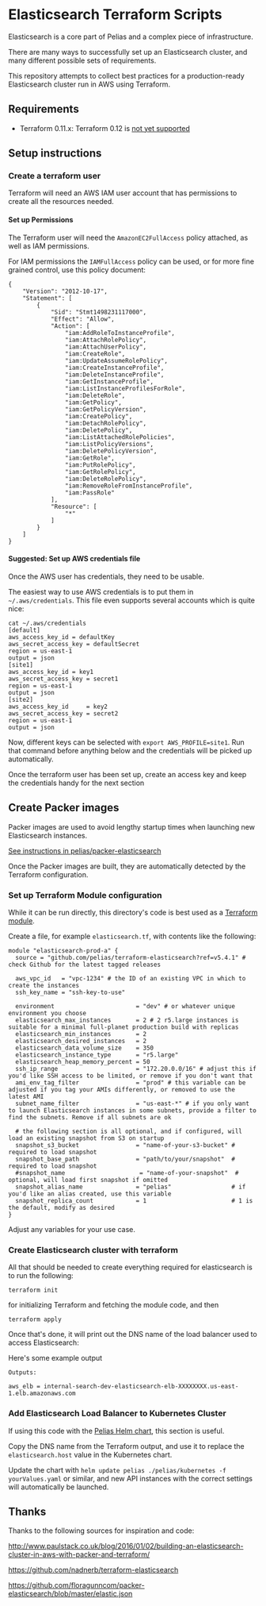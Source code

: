 # Elasticsearch Terraform Scripts

Elasticsearch is a core part of Pelias and a complex piece of infrastructure.

There are many ways to successfully set up an Elasticsearch cluster, and many different possible sets of requirements.

This repository attempts to collect best practices for a production-ready Elasticsearch cluster run in AWS using Terraform.

## Requirements

- Terraform 0.11.x: Terraform 0.12 is [not yet supported](https://github.com/pelias/terraform-elasticsearch/issues/4)

## Setup instructions

### Create a terraform user

Terraform will need an AWS IAM user account that has permissions to create all the resources needed.

#### Set up Permissions

The Terraform user will need the `AmazonEC2FullAccess` policy attached, as well as IAM permissions.

For IAM permissions the `IAMFullAccess` policy can be used, or for more fine grained control, use this policy document:
```
{
    "Version": "2012-10-17",
    "Statement": [
        {
            "Sid": "Stmt1498231117000",
            "Effect": "Allow",
            "Action": [
                "iam:AddRoleToInstanceProfile",
                "iam:AttachRolePolicy",
                "iam:AttachUserPolicy",
                "iam:CreateRole",
                "iam:UpdateAssumeRolePolicy",
                "iam:CreateInstanceProfile",
                "iam:DeleteInstanceProfile",
                "iam:GetInstanceProfile",
                "iam:ListInstanceProfilesForRole",
                "iam:DeleteRole",
                "iam:GetPolicy",
                "iam:GetPolicyVersion",
                "iam:CreatePolicy",
                "iam:DetachRolePolicy",
                "iam:DeletePolicy",
                "iam:ListAttachedRolePolicies",
                "iam:ListPolicyVersions",
                "iam:DeletePolicyVersion",
                "iam:GetRole",
                "iam:PutRolePolicy",
                "iam:GetRolePolicy",
                "iam:DeleteRolePolicy",
                "iam:RemoveRoleFromInstanceProfile",
                "iam:PassRole"
            ],
            "Resource": [
                "*"
            ]
        }
    ]
}
```

#### Suggested: Set up AWS credentials file

Once the AWS user has credentials, they need to be usable.

The easiest way to use AWS credentials is to put them in `~/.aws/credentials`. This file even supports several accounts which is quite nice:

```
cat ~/.aws/credentials
[default]
aws_access_key_id = defaultKey
aws_secret_access_key = defaultSecret
region = us-east-1
output = json
[site1]
aws_access_key_id = key1
aws_secret_access_key = secret1
region = us-east-1
output = json
[site2]
aws_access_key_id     = key2
aws_secret_access_key = secret2
region = us-east-1
output = json
```

Now, different keys can be selected with `export AWS_PROFILE=site1`. Run that command before anything below and the credentials will be picked up automatically.


Once the terraform user has been set up, create an access key and keep the credentials handy for the next section

## Create Packer images

Packer images are used to avoid lengthy startup times when launching new Elasticsearch instances.

[See instructions in pelias/packer-elasticsearch](https://github.com/pelias/packer-elasticsearch)


Once the Packer images are built, they are automatically detected by the Terraform configuration.

### Set up Terraform Module configuration

While it can be run directly, this directory's code is best used as a [Terraform module](https://www.terraform.io/intro/getting-started/modules.html).

Create a file, for example `elasticsearch.tf`, with contents like the following:

```hcl
module "elasticsearch-prod-a" {
  source = "github.com/pelias/terraform-elasticsearch?ref=v5.4.1" # check Github for the latest tagged releases

  aws_vpc_id   = "vpc-1234" # the ID of an existing VPC in which to create the instances
  ssh_key_name = "ssh-key-to-use"

  environment                       = "dev" # or whatever unique environment you choose
  elasticsearch_max_instances       = 2 # 2 r5.large instances is suitable for a minimal full-planet production build with replicas
  elasticsearch_min_instances       = 2
  elasticsearch_desired_instances   = 2
  elasticsearch_data_volume_size    = 350
  elasticsearch_instance_type       = "r5.large"
  elasticsearch_heap_memory_percent = 50
  ssh_ip_range                      = "172.20.0.0/16" # adjust this if you'd like SSH access to be limited, or remove if you don't want that
  ami_env_tag_filter                = "prod" # this variable can be adjusted if you tag your AMIs differently, or removed to use the latest AMI
  subnet_name_filter                = "us-east-*" # if you only want to launch Elasticsearch instances in some subnets, provide a filter to find the subnets. Remove if all subnets are ok

  # the following section is all optional, and if configured, will load an existing snapshot from S3 on startup
  snapshot_s3_bucket                = "name-of-your-s3-bucket" # required to load snapshot
  snapshot_base_path                = "path/to/your/snapshot"  # required to load snapshot
  #snapshot_name                     = "name-of-your-snapshot"  # optional, will load first snapshot if omitted
  snapshot_alias_name               = "pelias"                 # if you'd like an alias created, use this variable
  snapshot_replica_count            = 1                        # 1 is the default, modify as desired
}
```

Adjust any variables for your use case.


### Create Elasticsearch cluster with terraform

All that should be needed to create everything required for elasticsearch is to run the following:

```
terraform init
```

for initializing Terraform and fetching the module code, and then

```
terraform apply
```

Once that's done, it will print out the DNS name of the load balancer used to access Elasticsearch:

Here's some example output
```
Outputs:

aws_elb = internal-search-dev-elasticsearch-elb-XXXXXXXX.us-east-1.elb.amazonaws.com
```


### Add Elasticsearch Load Balancer to Kubernetes Cluster

If using this code with the [Pelias Helm chart](https://github.com/pelias/kubernetes), this section is useful.

Copy the DNS name from the Terraform output, and use it to replace the `elasticsearch.host` value in the Kubernetes chart.

Update the chart with `helm update pelias ./pelias/kubernetes -f yourValues.yaml` or similar, and new API instances with the correct settings will automatically be launched.


## Thanks

Thanks to the following sources for inspiration and code:

http://www.paulstack.co.uk/blog/2016/01/02/building-an-elasticsearch-cluster-in-aws-with-packer-and-terraform/

https://github.com/nadnerb/terraform-elasticsearch

https://github.com/floragunncom/packer-elasticsearch/blob/master/elastic.json
